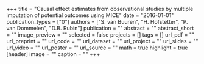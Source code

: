 +++
title = "Causal effect estimates from observational studies by multiple imputation of potential outcomes using MICE"
date = "2016-01-01"
publication_types = ["0"]
authors = ["S. van Buuren", "H. Hofstetter", "P. van Dommelen", "D.B. Rubin"]
publication = ""
abstract = ""
abstract_short = ""
image_preview = ""
selected = false
projects = []
tags = []
url_pdf = ""
url_preprint = ""
url_code = ""
url_dataset = ""
url_project = ""
url_slides = ""
url_video = ""
url_poster = ""
url_source = ""
math = true
highlight = true
[header]
image = ""
caption = ""
+++

